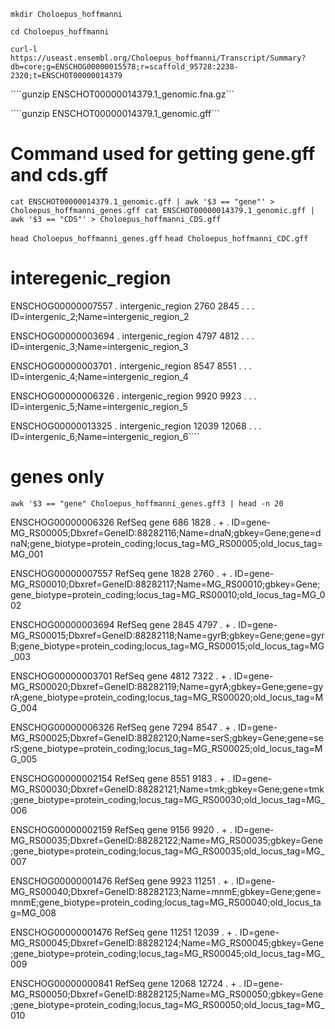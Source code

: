 ````mkdir Choloepus_hoffmanni```` 

````cd Choloepus_hoffmanni````

````curl-l https://useast.ensembl.org/Choloepus_hoffmanni/Transcript/Summary?db=core;g=ENSCHOG00000015578;r=scaffold_95728:2238-2320;t=ENSCHOT00000014379```` 

````gunzip ENSCHOT00000014379.1_genomic.fna.gz```

````gunzip ENSCHOT00000014379.1_genomic.gff```
# Command used for getting gene.gff and cds.gff

````cat ENSCHOT00000014379.1_genomic.gff | awk '$3 == "gene"' > Choloepus_hoffmanni_genes.gff cat ENSCHOT00000014379.1_genomic.gff | awk '$3 == "CDS"' > Choloepus_hoffmanni_CDS.gff````

````head Choloepus_hoffmanni_genes.gff````
````head Choloepus_hoffmanni_CDC.gff````

# interegenic_region 


ENSCHOG00000007557     .       intergenic_region       2760    2845    .       .       .       ID=intergenic_2;Name=intergenic_region_2

ENSCHOG00000003694     .       intergenic_region       4797    4812    .       .       .       ID=intergenic_3;Name=intergenic_region_3

ENSCHOG00000003701     .       intergenic_region       8547    8551    .       .       .       ID=intergenic_4;Name=intergenic_region_4

ENSCHOG00000006326     .       intergenic_region       9920    9923    .       .       .       ID=intergenic_5;Name=intergenic_region_5

ENSCHOG00000013325    .       intergenic_region       12039   12068   .       .       .       ID=intergenic_6;Name=intergenic_region_6````


# genes only 

````awk '$3 == "gene" Choloepus_hoffmanni_genes.gff3 | head -n 20```` 

ENSCHOG00000006326     RefSeq  gene    686     1828    .       +       .       ID=gene-MG_RS00005;Dbxref=GeneID:88282116;Name=dnaN;gbkey=Gene;gene=dnaN;gene_biotype=protein_coding;locus_tag=MG_RS00005;old_locus_tag=MG_001

ENSCHOG00000007557     RefSeq  gene    1828    2760    .       +       .       ID=gene-MG_RS00010;Dbxref=GeneID:88282117;Name=MG_RS00010;gbkey=Gene;gene_biotype=protein_coding;locus_tag=MG_RS00010;old_locus_tag=MG_002

ENSCHOG00000003694      RefSeq  gene    2845    4797    .       +       .       ID=gene-MG_RS00015;Dbxref=GeneID:88282118;Name=gyrB;gbkey=Gene;gene=gyrB;gene_biotype=protein_coding;locus_tag=MG_RS00015;old_locus_tag=MG_003

ENSCHOG00000003701     RefSeq  gene    4812    7322    .       +       .       ID=gene-MG_RS00020;Dbxref=GeneID:88282119;Name=gyrA;gbkey=Gene;gene=gyrA;gene_biotype=protein_coding;locus_tag=MG_RS00020;old_locus_tag=MG_004

ENSCHOG00000006326     RefSeq  gene    7294    8547    .       +       .       ID=gene-MG_RS00025;Dbxref=GeneID:88282120;Name=serS;gbkey=Gene;gene=serS;gene_biotype=protein_coding;locus_tag=MG_RS00025;old_locus_tag=MG_005

ENSCHOG00000002154     RefSeq  gene    8551    9183    .       +       .       ID=gene-MG_RS00030;Dbxref=GeneID:88282121;Name=tmk;gbkey=Gene;gene=tmk;gene_biotype=protein_coding;locus_tag=MG_RS00030;old_locus_tag=MG_006

ENSCHOG00000002159    RefSeq  gene    9156    9920    .       +       .       ID=gene-MG_RS00035;Dbxref=GeneID:88282122;Name=MG_RS00035;gbkey=Gene;gene_biotype=protein_coding;locus_tag=MG_RS00035;old_locus_tag=MG_007

ENSCHOG00000001476    RefSeq  gene    9923    11251   .       +       .       ID=gene-MG_RS00040;Dbxref=GeneID:88282123;Name=mnmE;gbkey=Gene;gene=mnmE;gene_biotype=protein_coding;locus_tag=MG_RS00040;old_locus_tag=MG_008

ENSCHOG00000001476    RefSeq  gene    11251   12039   .       +       .       ID=gene-MG_RS00045;Dbxref=GeneID:88282124;Name=MG_RS00045;gbkey=Gene;gene_biotype=protein_coding;locus_tag=MG_RS00045;old_locus_tag=MG_009

ENSCHOG00000000841    RefSeq  gene    12068   12724   .       +       .       ID=gene-MG_RS00050;Dbxref=GeneID:88282125;Name=MG_RS00050;gbkey=Gene;gene_biotype=protein_coding;locus_tag=MG_RS00050;old_locus_tag=MG_010
